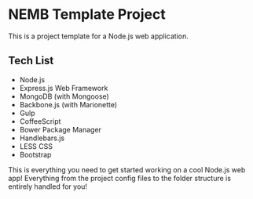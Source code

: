 NEMB Template Project
=====================

This is a project template for a Node.js web application.

Tech List
---------

- Node.js
- Express.js Web Framework
- MongoDB (with Mongoose)
- Backbone.js (with Marionette)
- Gulp
- CoffeeScript
- Bower Package Manager
- Handlebars.js
- LESS CSS
- Bootstrap

This is everything you need to get started working on a cool Node.js web app! Everything from the project config files to the folder structure is entirely handled for you!
